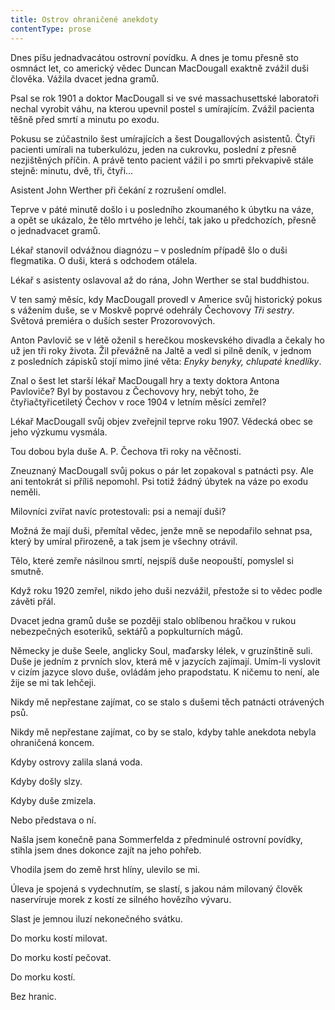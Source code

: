 ```yaml
---
title: Ostrov ohraničené anekdoty
contentType: prose
---
```


  

Dnes píšu jednadvacátou ostrovní povídku. A dnes je tomu přesně sto osmnáct let, co americký vědec Duncan MacDougall exaktně zvážil duši člověka. Vážila dvacet jedna gramů.

Psal se rok 1901 a doktor MacDougall si ve své massachusettské laboratoři nechal vyrobit váhu, na kterou upevnil postel s umírajícím. Zvážil pacienta těšně před smrtí a minutu po exodu.

Pokusu se zúčastnilo šest umírajících a šest Dougallových asis­tentů. Čtyři pacienti umírali na tuberkulózu, jeden na cukrovku, poslední z přesně nezjištěných příčin. A právě tento pacient vážil i po smrti překvapivě stále stejně: minutu, dvě, tři, čtyři…

Asistent John Werther při čekání z rozrušení omdlel.

Teprve v páté minutě došlo i u posledního zkoumaného k úbytku na váze, a opět se ukázalo, že tělo mrtvého je lehčí, tak jako u předchozích, přesně o jednadvacet gramů.

Lékař stanovil odvážnou diagnózu – v posledním případě šlo o duši flegmatika. O duši, která s odchodem otálela.

Lékař s asistenty oslavoval až do rána, John Werther se stal buddhistou.

V ten samý měsíc, kdy MacDougall provedl v Americe svůj historický pokus s vážením duše, se v Moskvě poprvé odehrály Čechovovy _Tři sestry_. Světová premiéra o duších sester Prozorovových.

Anton Pavlovič se v létě oženil s herečkou moskevského divadla a čekaly ho už jen tři roky života. Žil převážně na Jaltě a vedl si pilně deník, v jednom z posledních zápisků stojí mimo jiné věta: _Enyky benyky, chlupaté knedlíky_.

Znal o šest let starší lékař MacDougall hry a texty doktora Antona Pavloviče? Byl by postavou z Čechovovy hry, nebýt toho, že čtyřiačtyřicetiletý Čechov v roce 1904 v letním měsíci zemřel?

Lékař MacDougall svůj objev zveřejnil teprve roku 1907. Vědecká obec se jeho výzkumu vysmála.

Tou dobou byla duše A. P. Čechova tři roky na věčnosti.

Zneuznaný MacDougall svůj pokus o pár let zopakoval s patnácti psy. Ale ani tentokrát si příliš nepomohl. Psi totiž žádný úbytek na váze po exodu neměli.

Milovníci zvířat navíc protestovali: psi a nemají duši?

Možná že mají duši, přemítal vědec, jenže mně se nepodařilo sehnat psa, který by umíral přirozeně, a tak jsem je všechny otrávil.

Tělo, které zemře násilnou smrtí, nejspíš duše neopouští, po­myslel si smutně.

Když roku 1920 zemřel, nikdo jeho duši nezvážil, přestože si to vědec podle závěti přál.

Dvacet jedna gramů duše se později stalo oblíbenou hračkou v rukou nebezpečných esoteriků, sektářů a popkulturních mágů.

Německy je duše Seele, anglicky Soul, maďarsky lélek, v gruzínštině suli. Duše je jedním z prvních slov, která mě v jazycích zajímají. Umím-li vyslovit v cizím jazyce slovo duše, ovládám jeho prapodstatu. K ničemu to není, ale žije se mi tak lehčeji.

Nikdy mě nepřestane zajímat, co se stalo s dušemi těch patnácti otrávených psů.

Nikdy mě nepřestane zajímat, co by se stalo, kdyby tahle anekdota nebyla ohraničená koncem.

Kdyby ostrovy zalila slaná voda.

Kdyby došly slzy.

Kdyby duše zmizela.

Nebo představa o ní.

Našla jsem konečně pana Sommerfelda z předminulé ostrovní povídky, stihla jsem dnes dokonce zajít na jeho pohřeb.

Vhodila jsem do země hrst hlíny, ulevilo se mi.

Úleva je spojená s vydechnutím, se slastí, s jakou nám milovaný člověk naservíruje morek z kostí ze silného hovězího vývaru.

Slast je jemnou iluzí nekonečného svátku.

Do morku kostí milovat.

Do morku kostí pečovat.

Do morku kostí.

Bez hranic.
